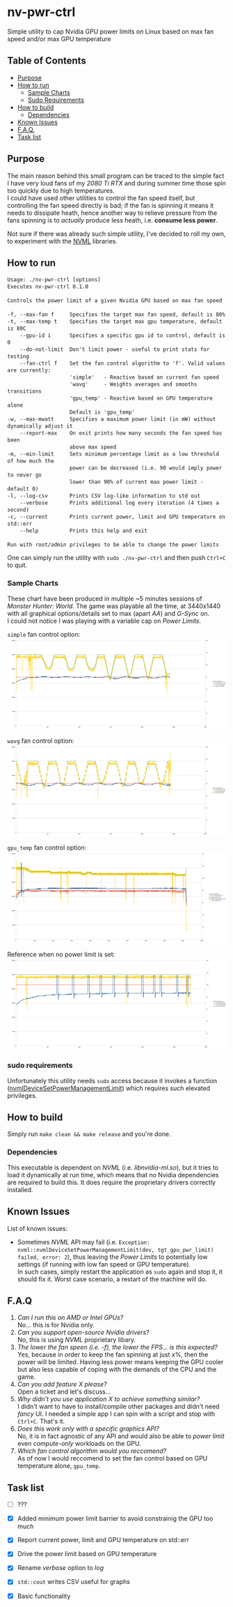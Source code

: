 # nv-pwr-ctrl
Simple utility to cap Nvidia GPU power limits on Linux based on max fan speed and/or max GPU temperature

## Table of Contents
* [Purpose](#purpose)
* [How to run](#how-to-run)
  * [Sample Charts](#sample-charts)
  * [Sudo Requirements](#sudo-requirements)
* [How to build](#how-to-build)
  * [Dependencies](#dependencies)
* [Known Issues](#known-issues)
* [F.A.Q.](#faq)
* [Task list](#task-list)

## Purpose
The main reason behind this small program can be traced to the simple fact I have very loud fans of my _2080 Ti RTX_ and during summer time those spin too quickly due to high temperatures.<br/>
I could have used other utilities to control the fan speed itself, but controlling the fan speed directly is bad; if the fan is spinning it means it needs to dissipate heath, hence another way to relieve pressure from the fans spinning is to _actually_ produce less heath, i.e. **consume less power**.

Not sure if there was already such simple utility, I've decided to roll my own, to experiment with the [NVML](https://developer.nvidia.com/nvidia-management-library-nvml) libraries.

## How to run
```
Usage: ./nv-pwr-ctrl [options]
Executes nv-pwr-ctrl 0.1.0

Controls the power limit of a given Nvidia GPU based on max fan speed

-f, --max-fan f     Specifies the target max fan speed, default is 80%
-t, --max-temp t    Specifies the target max gpu temperature, default is 80C
    --gpu-id i      Specifies a specific gpu id to control, default is 0
    --do-not-limit  Don't limit power - useful to print stats for testing
    --fan-ctrl f    Set the fan control algorithm to 'f'. Valid values are currently:
                    'simple'   - Reactive based on current fan speed
                    'wavg'     - Weights averages and smooths transitions
                    'gpu_temp' - Reactive based on GPU temperature alone
                    Default is 'gpu_temp'
-w, --max-mwatt     Specifies a maximum power limit (in mW) without dynamically adjust it
    --report-max    On exit prints how many seconds the fan speed has been
                    above max speed
-m, --min-limit     Sets minimum percentage limit as a low threshold of how much the
                    power can be decreased (i.e. 90 would imply power to never go
                    lower than 90% of current max power limit - default 0)
-l, --log-csv       Prints CSV log-like information to std out
    --verbose       Prints additional log every iteration (4 times a second)
-c, --current       Prints current power, limit and GPU temperature on std::err
    --help          Prints this help and exit

Run with root/admin privileges to be able to change the power limits
```
One can simply run the utility with `sudo ./nv-pwr-ctrl` and then push `Ctrl+C` to quit.

### Sample Charts
These chart have been produced in multiple ~5 minutes sessions of _Monster Hunter: World_. The game was playable all the time, at 3440x1440 with all graphical options/details set to max (apart _AA_) and _G-Sync_ on.<br/>I could not notice I was playing with a variable cap on _Power Limits_.

`simple` fan control option:
![MH:W Chart simple](https://raw.githubusercontent.com/Emanem/nv-pwr-ctrl/master/imgs/mhw_usage_simple.png)

`wavg` fan control option:
![MH:W Chart wavg](https://raw.githubusercontent.com/Emanem/nv-pwr-ctrl/master/imgs/mhw_usage_wavg.png)

`gpu_temp` fan control option:
![MH:W Chart gpu temp](https://raw.githubusercontent.com/Emanem/nv-pwr-ctrl/master/imgs/mhw_usage_gpu_temp.png)

Reference when no power limit is set:
![MH:W Chart no limit](https://raw.githubusercontent.com/Emanem/nv-pwr-ctrl/master/imgs/mhw_usage_nolimit.png)

### sudo requirements
Unfortunately this utility needs `sudo` access because it invokes a function ([nvmlDeviceSetPowerManagementLimit](https://docs.nvidia.com/deploy/nvml-api/group__nvmlDeviceCommands.html#group__nvmlDeviceCommands_1gb35472a72da70c8c8e9c9b108b3640b5)) which requires such elevated privileges.

## How to build
Simply run `make clean && make release` and you're done.

### Dependencies
This executable is dependent on _NVML_ (i.e. _libnvidia-ml.so_), but it tries to load it dynamically at run time, which means that no Nvidia dependencies are required to build this.
It does require the proprietary drivers correctly installed.

## Known Issues
List of known issues:
* Sometimes _NVML_ API may fail (i.e. `Exception: nvml::nvmlDeviceSetPowerManagementLimit(dev, tgt_gpu_pwr_limit) failed, error: 2`), thus leaving the _Power Limits_ to potentially low settings (if running with low fan speed or GPU temperature).<br/>In such cases, simply restart the application as `sudo` again and stop it, it should fix it. Worst case scenario, a restart of the machine will do.

## F.A.Q

1. *Can I run this on _AMD_ or _Intel_ GPUs?*<br/>No... this is for Nvidia only.
2. *Can you support open-source Nvidia drivers?*<br/>No, this is using _NVML_ proprietary libary.
3. *The lower the fan speen (i.e. -f), the lower the FPS... is this expected?*<br/>Yes, because in order to keep the fan spinning at just _x_%, then the power will be limited. Having less power means keeping the GPU cooler but also less capable of coping with the demands of the CPU and the game.
4. *Can you add feature *X* please?*<br/>Open a ticket and let's discuss...
5. *Why didn't you use application *X* to achieve something similar?*<br/>I didn't want to have to install/compile other packages and didn't need _fancy_ UI. I needed a simple app I can spin with a script and stop with `Ctrl+C`. That's it.
6. *Does this work only with a specific graphics API?*<br/>No, it is in fact agnostic of any API and would also be able to _power limit_ even _compute-only_ workloads on the GPU.
7. *Which fan control algorithm would you reccomend?*<br/>As of now I would reccomend to set the fan control based on GPU temperature alone, `gpu_temp`.

## Task list

- [ ] ???
- [x] Added minimum power limit barrier to avoid constrainig the GPU too much
- [x] Report current power, limit and GPU temperature on std::err
- [x] Drive the power limit based on GPU temperature
- [x] Rename _verbose_ option to _log_
- [x] `std::cout` writes CSV useful for graphs
- [x] Basic functionality

